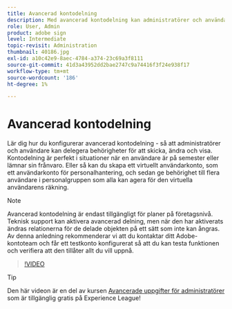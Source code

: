 ```yaml
---
title: Avancerad kontodelning
description: Med avancerad kontodelning kan administratörer och användare delegera behörigheter för att skicka, ändra och visa
role: User, Admin
product: adobe sign
level: Intermediate
topic-revisit: Administration
thumbnail: 40186.jpg
exl-id: a10c42e9-8aec-4784-a374-23c69a3f8111
source-git-commit: 41d3a43952dd2bae2747c9a74416f3f24e938f17
workflow-type: tm+mt
source-wordcount: '186'
ht-degree: 1%

---
```


# Avancerad kontodelning

Lär dig hur du konfigurerar avancerad kontodelning - så att administratörer och användare kan delegera behörigheter för att skicka, ändra och visa. Kontodelning är perfekt i situationer när en användare är på semester eller lämnar sin frånvaro. Eller så kan du skapa ett virtuellt användarkonto, som ett användarkonto för personalhantering, och sedan ge behörighet till flera användare i personalgruppen som alla kan agera för den virtuella användarens räkning.

>[!NOTE]
>
>Avancerad kontodelning är endast tillgängligt för planer på företagsnivå. Teknisk support kan aktivera avancerad delning, men när den har aktiverats ändras relationerna för de delade objekten på ett sätt som inte kan ångras. Av denna anledning rekommenderar vi att du kontaktar ditt Adobe-kontoteam och får ett testkonto konfigurerat så att du kan testa funktionen och verifiera att den tillåter allt du vill uppnå.

>[!VIDEO](https://video.tv.adobe.com/v/40186?hidetitle=true)

>[!TIP]
>
>Den här videon är en del av kursen [Avancerade uppgifter för administratörer](https://experienceleague.adobe.com/?recommended=Sign-A-1-2020.1) som är tillgänglig gratis på Experience League!
